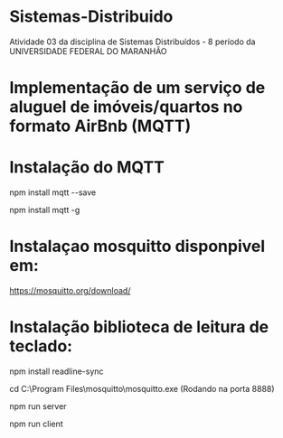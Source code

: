 # Sistemas-Distribuido
Atividade 03 da disciplina de Sistemas Distribuídos - 8 período da UNIVERSIDADE FEDERAL DO MARANHÃO 
# Implementação de um serviço de aluguel de imóveis/quartos no formato AirBnb (MQTT)

# Instalação do MQTT

npm install mqtt --save

npm install mqtt -g

# Instalaçao mosquitto disponpivel em:

https://mosquitto.org/download/

# Instalação biblioteca de leitura de teclado:

npm install readline-sync

cd C:\Program Files\mosquitto\mosquitto.exe (Rodando na porta 8888)

npm run server

npm run client

